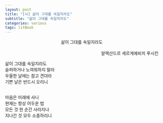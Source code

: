 ```yaml
---
layout: post
title: "[시] 삶이 그대를 속일지라도"
subtitle: "삶이 그대를 속일지라도"
categories: various
tags: litBook
---
```


<center>삶이 그대를 속일지라도</center>  

<br/>
<div style="text-align: right"> 알렉산드르 세르게예비치 푸시킨 </div>

삶이 그대를 속일지라도  
슬퍼하거나 노여워하지 말라  
우울한 날에는 참고 견뎌라  
기쁜 날은 반드시 오리니  
<br/>

마음은 미래에 사니  
현재는 항상 어두운 법  
모든 것 한 순간 사라지나  
지나간 것 모두 소중하리니
